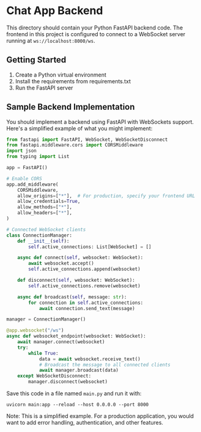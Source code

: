 
# Chat App Backend

This directory should contain your Python FastAPI backend code. The frontend in this project is configured to connect to a WebSocket server running at `ws://localhost:8000/ws`.

## Getting Started

1. Create a Python virtual environment
2. Install the requirements from requirements.txt
3. Run the FastAPI server

## Sample Backend Implementation

You should implement a backend using FastAPI with WebSockets support. Here's a simplified example of what you might implement:

```python
from fastapi import FastAPI, WebSocket, WebSocketDisconnect
from fastapi.middleware.cors import CORSMiddleware
import json
from typing import List

app = FastAPI()

# Enable CORS
app.add_middleware(
    CORSMiddleware,
    allow_origins=["*"],  # For production, specify your frontend URL
    allow_credentials=True,
    allow_methods=["*"],
    allow_headers=["*"],
)

# Connected WebSocket clients
class ConnectionManager:
    def __init__(self):
        self.active_connections: List[WebSocket] = []

    async def connect(self, websocket: WebSocket):
        await websocket.accept()
        self.active_connections.append(websocket)

    def disconnect(self, websocket: WebSocket):
        self.active_connections.remove(websocket)

    async def broadcast(self, message: str):
        for connection in self.active_connections:
            await connection.send_text(message)

manager = ConnectionManager()

@app.websocket("/ws")
async def websocket_endpoint(websocket: WebSocket):
    await manager.connect(websocket)
    try:
        while True:
            data = await websocket.receive_text()
            # Broadcast the message to all connected clients
            await manager.broadcast(data)
    except WebSocketDisconnect:
        manager.disconnect(websocket)
```

Save this code in a file named `main.py` and run it with:

```
uvicorn main:app --reload --host 0.0.0.0 --port 8000
```

Note: This is a simplified example. For a production application, you would want to add error handling, authentication, and other features.
